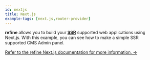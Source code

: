 ```yaml
---
id: nextjs
title: Next.js
example-tags: [next.js,router-provider]
---
```


**refine** allows you to build your [**SSR**](https://nextjs.org/docs/basic-features/pages#server-side-rendering) supported web applications using Next.js. With this example, you can see how to make a simple SSR supported CMS Admin panel.

[Refer to the refine Next.js documentation for more information. →](/docs/packages/documentation/routers/nextjs)

<CodeSandboxExample path="with-nextjs" />
